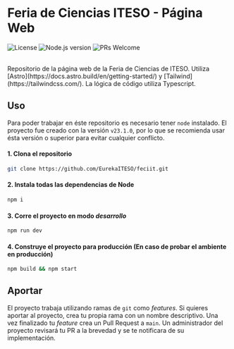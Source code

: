 # Feria de Ciencias ITESO - Página Web

![License](https://img.shields.io/badge/license-MIT-blue.svg)
![Node.js version](https://img.shields.io/badge/node-%3E%3D23.1.0-brightgreen.svg)
![PRs Welcome](https://img.shields.io/badge/PRs-welcome-brightgreen.svg)

<br />
Repositorio de la página web de la Feria de Ciencias de ITESO. Utiliza [Astro](https://docs.astro.build/en/getting-started/) y [Tailwind](https://tailwindcss.com/). La lógica de código utiliza Typescript.

## Uso

Para poder trabajar en éste repositorio es necesario tener `node` instalado. El proyecto fue creado con la versión `v23.1.0`, por lo que se recomienda usar ésta versión o superior para evitar cualquier conflicto.

#### 1. Clona el repositorio

```bash
git clone https://github.com/EurekaITESO/feciit.git
```

#### 2. Instala todas las dependencias de Node

```bash
npm i
```

#### 3. Corre el proyecto en modo _desarrollo_

```bash
npm run dev
```

#### 4. Construye el proyecto para producción (En caso de probar el ambiente en producción)

```bash
npm build && npm start
```

## Aportar

El proyecto trabaja utilizando ramas de `git` como _features_. Si quieres aportar al proyecto, crea tu propia rama con un nombre descriptivo. Una vez finalizado tu _feature_ crea un Pull Request a `main`. Un administrador del proyecto revisará tu PR a la brevedad y se te notificara de su implementación.
